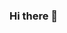 ### Hi there 👋

<!--
**iconicspidey/iconicspidey** is a ✨ _special_ ✨ repository because its `README.md` (this file) appears on your GitHub profile.

Here are some ideas to get you started:

- 🔭 I’m currently working on ... ionic 
- 🌱 I’m currently learning ...tailwind css
- 👯 I’m looking to collaborate on ...
- 🤔 I’m looking for help with ...
- 💬 Ask me about ...code
- 📫 How to reach me: ...yahuzaspidey@gmail.com
- 😄 Pronouns: ...
- ⚡ Fun fact: ...hey do u know must spiders have eight legs.
-->
